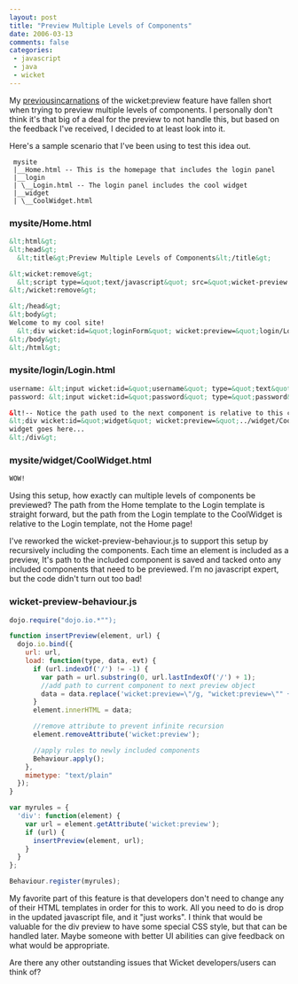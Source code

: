 ```yaml
---
layout: post
title: "Preview Multiple Levels of Components"
date: 2006-03-13
comments: false
categories:
 - javascript
 - java
 - wicket
---
```


My [previous](http://jroller.com/page/wireframe?entry=wicket_preview_with_one_javascript)[incarnations](http://jroller.com/page/wireframe?entry=auto_previewable_wicket_pages) of the wicket:preview feature have fallen short when trying to preview multiple levels of components. I personally don't think it's that big of a deal for the preview to not handle this, but based on the feedback I've received, I decided to at least look into it.



Here's a sample scenario that I've been using to test this idea out.


```
 mysite
 |__Home.html -- This is the homepage that includes the login panel
 |__login
 | \__Login.html -- The login panel includes the cool widget
 |__widget
 | \__CoolWidget.html
```



### mysite/Home.html


```html
&lt;html&gt;
&lt;head&gt;
  &lt;title&gt;Preview Multiple Levels of Components&lt;/title&gt;

&lt;wicket:remove&gt;
  &lt;script type=&quot;text/javascript&quot; src=&quot;wicket-preview.js&quot;&gt;&lt;/script&gt;
&lt;/wicket:remove&gt;

&lt;/head&gt;
&lt;body&gt;
Welcome to my cool site!
  &lt;div wicket:id=&quot;loginForm&quot; wicket:preview=&quot;login/Login.html&quot;&gt;Text should be replaced&lt;/div&gt;
&lt;/body&gt;
&lt;/html&gt;
```



### mysite/login/Login.html


```html
username: &lt;input wicket:id=&quot;username&quot; type=&quot;text&quot; name=&quot;username&quot; /&gt;
password: &lt;input wicket:id=&quot;password&quot; type=&quot;password&quot; name=&quot;password&quot; /&gt;

&lt!-- Notice the path used to the next component is relative to this component.  NOT the home page!  --&gt;
&lt;div wicket:id=&quot;widget&quot; wicket:preview=&quot;../widget/CoolWidget.html&quot;&gt;
widget goes here...
&lt;/div&gt;
```



### mysite/widget/CoolWidget.html


```html
WOW!
```



Using this setup, how exactly can multiple levels of components be previewed? The path from the Home template to the Login template is straight forward, but the path from the Login template to the CoolWidget is relative to the Login template, not the Home page!



I've reworked the wicket-preview-behaviour.js to support this setup by recursively including the components. Each time an element is included as a preview, It's path to the included component is saved and tacked onto any included components that need to be previewed. I'm no javascript expert, but the code didn't turn out too bad!



### wicket-preview-behaviour.js


```javascript
dojo.require("dojo.io.*"");

function insertPreview(element, url) {
  dojo.io.bind({
    url: url,
    load: function(type, data, evt) {
      if (url.indexOf('/') != -1) {
        var path = url.substring(0, url.lastIndexOf('/') + 1);
        //add path to current component to next preview object
        data = data.replace('wicket:preview=\"/g, "wicket:preview=\"" + path);
      }
      element.innerHTML = data;

      //remove attribute to prevent infinite recursion
      element.removeAttribute('wicket:preview');

      //apply rules to newly included components
      Behaviour.apply();
    },
    mimetype: "text/plain"
  });
}

var myrules = {
  'div': function(element) {
    var url = element.getAttribute('wicket:preview');
    if (url) {
      insertPreview(element, url);
    }
  }
};

Behaviour.register(myrules);

```



My favorite part of this feature is that developers don't need to change any of their HTML templates in order for this to work. All you need to do is drop in the updated javascript file, and it "just works". I think that would be valuable for the div preview to have some special CSS style, but that can be handled later. Maybe someone with better UI abilities can give feedback on what would be appropriate.



Are there any other outstanding issues that Wicket developers/users can think of?

